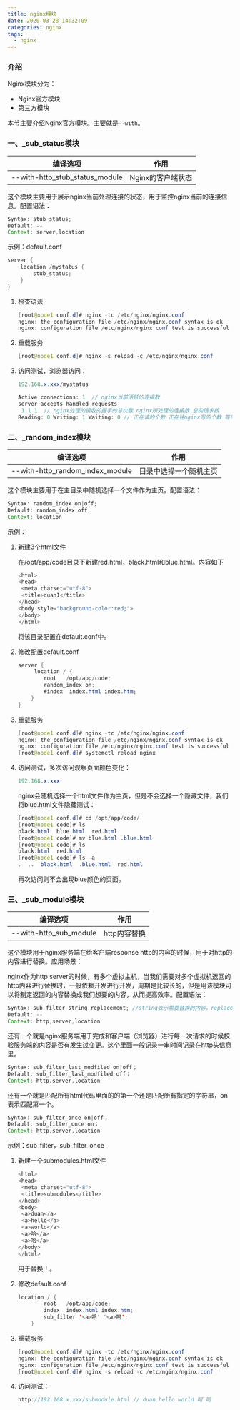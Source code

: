 ```yaml
---
title: nginx模块
date: 2020-03-28 14:32:09
categories: nginx
tags:
  - nginx
---
```


### 介绍

Nginx模块分为：

- Nginx官方模块
- 第三方模块

本节主要介绍Nginx官方模块。主要就是`--with`。

<!-- more -->

### 一、_sub_status模块

| 编译选项                       | 作用              |
| ------------------------------ | ----------------- |
| --with-http_stub_status_module | Nginx的客户端状态 |

这个模块主要用于展示nginx当前处理连接的状态，用于监控nginx当前的连接信息。配置语法：

~~~java
Syntax:	stub_status;
Default: --
Context: server,location
~~~

示例：default.conf

~~~java
server {
    location /mystatus {
    	stub_status;
	}
}
~~~

1. 检查语法

   ~~~java
   [root@node1 conf.d]# nginx -tc /etc/nginx/nginx.conf 
   nginx: the configuration file /etc/nginx/nginx.conf syntax is ok
   nginx: configuration file /etc/nginx/nginx.conf test is successful
   ~~~

2. 重载服务

   ~~~java
   [root@node1 conf.d]# nginx -s reload -c /etc/nginx/nginx.conf
   ~~~

3. 访问测试，浏览器访问：

   ~~~java
   192.168.x.xxx/mystatus
   
   Active connections: 1  // nginx当前活跃的连接数
   server accepts handled requests
    1 1 1  // nginx处理的接收的握手的总次数 nginx所处理的连接数 总的请求数
   Reading: 0 Writing: 1 Waiting: 0 // 正在读的个数 正在往nginx写的个数 等待个数（主要是在nginx开启了keep alive长连接的情况下，客户端和服务端正在空闲的等待，建立连接的数量）
   ~~~

### 二、_random_index模块

| 编译选项                        | 作用                   |
| ------------------------------- | ---------------------- |
| --with-http_random_index_module | 目录中选择一个随机主页 |

这个模块主要用于在主目录中随机选择一个文件作为主页。配置语法：

~~~java
Syntax:	random_index on|off;
Default: random_index off;
Context: location
~~~

示例：

1. 新建3个html文件

   在/opt/app/code目录下新建red.html，black.html和blue.html。内容如下

   ~~~java
   <html>
   <head>
   	<meta charset="utf-8">
   	<title>duan1</title>
   </head>
   <body style="background-color:red;">
   </body>
   </html>
   ~~~

   将该目录配置在default.conf中。

2. 修改配置default.conf

   ~~~java
   server {
    	location / {
           root   /opt/app/code;
           random_index on;
           #index  index.html index.htm;
       }   
   }
   ~~~

3. 重载服务

   ~~~java
   [root@node1 conf.d]# nginx -tc /etc/nginx/nginx.conf 
   nginx: the configuration file /etc/nginx/nginx.conf syntax is ok
   nginx: configuration file /etc/nginx/nginx.conf test is successful
   [root@node1 conf.d]# systemctl reload nginx
   ~~~

4. 访问测试，多次访问观察页面颜色变化：

   ~~~java
   192.168.x.xxx
   ~~~

   nginx会随机选择一个html文件作为主页，但是不会选择一个隐藏文件，我们将blue.html文件隐藏测试：

   ~~~java
   [root@node1 conf.d]# cd /opt/app/code/
   [root@node1 code]# ls
   black.html  blue.html  red.html
   [root@node1 code]# mv blue.html .blue.html
   [root@node1 code]# ls
   black.html  red.html
   [root@node1 code]# ls -a
   .  ..  black.html  .blue.html  red.html
   ~~~

   再次访问则不会出现blue颜色的页面。

### 三、_sub_module模块

| 编译选项               | 作用         |
| ---------------------- | ------------ |
| --with-http_sub_module | http内容替换 |

这个模块用于nginx服务端在给客户端response http的内容的时候，用于对http的内容进行替换。应用场景：

nginx作为http server的时候，有多个虚拟主机，当我们需要对多个虚拟机返回的http内容进行替换时，一般依赖开发进行开发，周期是比较长的，但是用该模块可以将制定返回的内容替换成我们想要的内容，从而提高效率。配置语法：

~~~java
Syntax:	sub_filter string replacement; //string表示需要替换的内容，replacement表示替换后内容
Default: --
Context: http,server,location
~~~

还有一个就是nginx服务端用于完成和客户端（浏览器）进行每一次请求的时候校验服务端的内容是否有发生过变更。这个里面一般记录一串时间记录在http头信息里。

~~~java
Syntax:	sub_filter_last_modfiled on|off；
Default: sub_filter_last_modfiled off；
Context: http,server,location
~~~

还有一个就是匹配所有html代码里面的的第一个还是匹配所有指定的字符串，on表示匹配第一个。

~~~java
Syntax:	sub_filter_once on|off；
Default: sub_filter_once on；
Context: http,server,location
~~~

示例：sub_filter，sub_filter_once

1. 新建一个submodules.html文件

   ~~~java
   <html>
   <head>
   	<meta charset="utf-8">
   	<title>submodules</title>
   </head>
   <body>
   	<a>duan</a>
   	<a>hello</a>
   	<a>world</a>
   	<a>哈</a>
   	<a>哈</a>
   </body>
   </html>
   ~~~

   用于替换！。

2. 修改default.conf

   ~~~java
   location / {
           root   /opt/app/code;
           index  index.html index.htm;
           sub_filter '<a>哈' '<a>呵';
       }
   ~~~

3. 重载服务

   ~~~java
   [root@node1 conf.d]# nginx -tc /etc/nginx/nginx.conf 
   nginx: the configuration file /etc/nginx/nginx.conf syntax is ok
   nginx: configuration file /etc/nginx/nginx.conf test is successful
   [root@node1 conf.d]# nginx -s reload -c /etc/nginx/nginx.conf
   ~~~

4. 访问测试：

   ~~~java
   http://192.168.x.xxx/submodule.html // duan hello world 呵 呵
   ~~~



